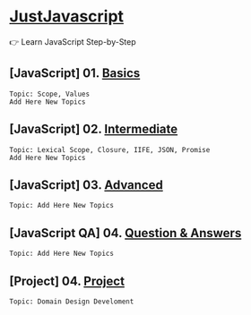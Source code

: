 # [JustJavascript](https://justjavascript.com/)

:point_right: Learn JavaScript Step-by-Step

## [JavaScript] 01. [Basics](https://github.com/kambleaa007/Javascript/tree/master/1.%20JavaScript%20Basics)

    Topic: Scope, Values
    Add Here New Topics

## [JavaScript] 02. [Intermediate](https://github.com/kambleaa007/Javascript/tree/master/2.%20JavaScript%20Intermediate)

    Topic: Lexical Scope, Closure, IIFE, JSON, Promise
    Add Here New Topics

## [JavaScript] 03. [Advanced](https://github.com/kambleaa007/Javascript/tree/master/3.%20JavaScript%20Advanced)

    Topic: Add Here New Topics

## [JavaScript QA] 04. [Question & Answers](https://github.com/kambleaa007/Javascript/tree/master/4.%20JavaScript%20QA)

    Topic: Add Here New Topics

## [Project] 04. [Project](https://github.com/kambleaa007/Javascript/tree/master/5%20Project)

    Topic: Domain Design Develoment
